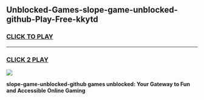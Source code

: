 
## Unblocked-Games-slope-game-unblocked-github-Play-Free-kkytd
<h3>
<a href="https://premium76.site?title=slope-game-unblocked-github&ref=18A1">CLICK TO PLAY</a></h3>
<hr>

<h3>
<a href="https://premium76.site?title=slope-game-unblocked-github&ref=18A1">CLICK 2 PLAY</a>
  
</h3>

<a href="https://premium76.site?title=slope-game-unblocked-github&ref=18A1"><img src="https://clearcache.store/games.png"></a>


**slope-game-unblocked-github games unblocked: Your Gateway to Fun and Accessible Online Gaming**
